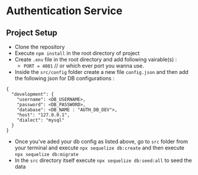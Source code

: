 # Authentication Service

## Project Setup

- Clone the repository
- Execute `npm install` in the root directory of project
- Create `.env` file in the root directory and add following vairable(s) :
  - `PORT = 4001` // or which ever port you wanna use.
- Inside the `src/config` folder create a new file `config.json` and then add the following json for DB configurations :

```
{
  "development": {
    "username": <DB_USERNAME>,
    "password": <DB_PASSWORD>,
    "database": <DB_NAME : "AUTH_DB_DEV">,
    "host": "127.0.0.1",
    "dialect": "mysql"
  }
}
```

- Once you've aded your db config as listed above, go to `src` folder from your terminal and execute `npx sequelize db:create` and then execute
  `npx sequelize db:migrate`
- In the `src` directory itself execute `npx sequelize db:seed:all` to seed the data
